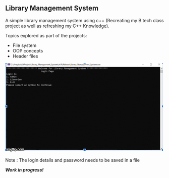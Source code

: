 ## **Library Management System**

A simple library management system using c++ (Recreating my B.tech class project as well as refreshing my C++ Knowledge).

Topics explored as part of the projects:

 - File system
 - OOP concepts
 - Header files

![Library Management System](https://github.com/anaghamoosad/library_management/blob/main/proj.gif?raw=true)

Note : The login details and password needs to be saved in a file 

***Work in progress!***
